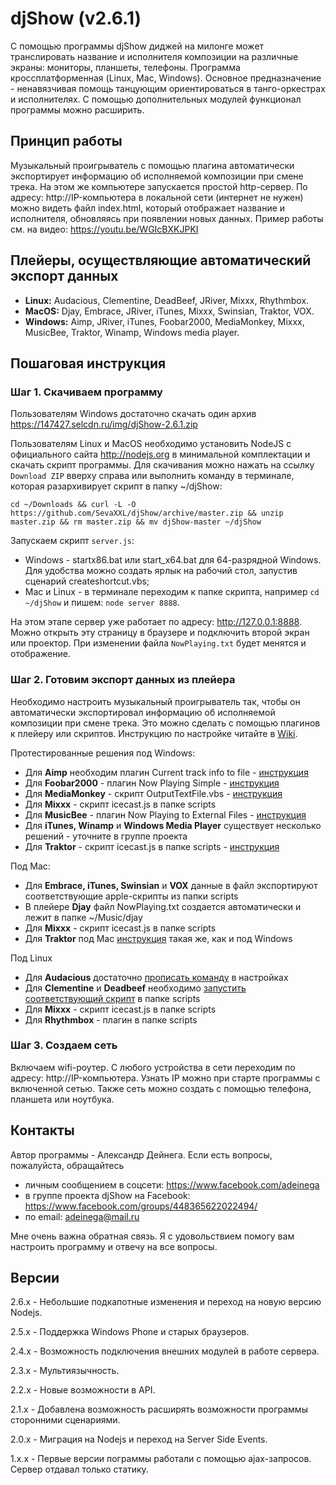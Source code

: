 # djShow (v2.6.1)

С помощью программы djShow диджей на милонге может транслировать название и исполнителя композиции на различные экраны: мониторы, планшеты, телефоны. Программа кроссплатформенная (Linux, Mac, Windows). Основное предназначение - ненавязчивая помощь танцующим ориентироваться в танго-оркестрах и исполнителях. С помощью дополнительных модулей функционал программы можно расширить.


## Принцип работы

Музыкальный проигрыватель с помощью плагина автоматически экспортирует информацию об исполняемой композиции при смене трека. На этом же компьютере запускается простой http-сервер. По адресу: http://IP-компьютера в локальной сети (интернет не нужен) можно видеть файл index.html, который отображает название и исполнителя, обновляясь при появлении новых данных. Пример работы см. на видео: https://youtu.be/WGIcBXKJPKI


## Плейеры, осуществляющие автоматический экспорт данных

- **Linux:** Audacious, Clementine, DeadBeef, JRiver, Mixxx, Rhythmbox.
- **MacOS:** Djay, Embrace, JRiver, iTunes, Mixxx, Swinsian, Traktor, VOX.
- **Windows:** Aimp, JRiver, iTunes, Foobar2000, MediaMonkey, Mixxx, MusicBee, Traktor, Winamp, Windows media player.


## Пошаговая инструкция

### Шаг 1. Скачиваем программу

Пользователям Windows достаточно скачать один архив https://147427.selcdn.ru/img/djShow-2.6.1.zip

Пользователям Linux и MacOS необходимо установить NodeJS с официального сайта http://nodejs.org в минимальной комплектации и скачать скрипт программы. Для скачивания можно нажать на ссылку `Download ZIP` вверху справа или выполнить команду в терминале, которая разархивирует скрипт в папку ~/djShow:

`cd ~/Downloads && curl -L -O https://github.com/SevaXXL/djShow/archive/master.zip && unzip master.zip && rm master.zip && mv djShow-master ~/djShow`

Запускаем скрипт `server.js`:
- Windows - startx86.bat или start_x64.bat для 64-разрядной Windows. Для удобства можно создать ярлык на рабочий стол, запустив сценарий createshortcut.vbs;
- Mac и Linux - в терминале переходим к папке скрипта, например `cd ~/djShow` и пишем: `node server 8888`.

На этом этапе сервер уже работает по адресу: http://127.0.0.1:8888. Можно открыть эту страницу в браузере и подключить второй экран или проектор. При изменении файла `NowPlaying.txt` будет менятся и отображение.


### Шаг 2. Готовим экспорт данных из плейера

Необходимо настроить музыкальный проигрыватель так, чтобы он автоматически экспортировал информацию об исполняемой композиции при смене трека. Это можно сделать с помощью плагинов к плейеру или скриптов. Инструкцию по настройке читайте в [Wiki](https://github.com/SevaXXL/djShow/wiki).

Протестированные решения под Windows:
- Для **Aimp** необходим плагин Current track info to file - [инструкция](https://github.com/SevaXXL/djShow/wiki/Export-from-Aimp)
- Для **Foobar2000** - плагин Now Playing Simple - [инструкция](https://github.com/SevaXXL/djShow/wiki/Export-from-Foobar2000)
- Для **MediaMonkey** - скрипт OutputTextFile.vbs - [инструкция](https://github.com/SevaXXL/djShow/wiki/Export-from-MediaMonkey)
- Для **Mixxx** - скрипт icecast.js в папке scripts
- Для **MusicBee** - плагин Now Playing to External Files - [инструкция](https://github.com/SevaXXL/djShow/wiki/Export-from-MusicBee)
- Для **iTunes, Winamp** и **Windows Media Player** существует несколько решений - уточните в группе проекта
- Для **Traktor** - скрипт icecast.js в папке scripts - [инструкция](https://github.com/SevaXXL/djShow/wiki/Export-from-Traktor)

Под Mac:
- Для **Embrace, iTunes, Swinsian** и **VOX** данные в файл экспортируют соответствующие apple-скрипты из папки scripts
- В плейере **Djay** файл NowPlaying.txt создается автоматически и лежит в папке ~/Music/djay
- Для **Mixxx** - скрипт icecast.js в папке scripts
- Для **Traktor** под Mac [инструкция](https://github.com/SevaXXL/djShow/wiki/Export-from-Traktor) такая же, как и под Windows

Под Linux
- Для **Audacious** достаточно [прописать команду](https://github.com/SevaXXL/djShow/wiki/Export-from-Audacious) в настройках
- Для **Clementine** и **Deadbeef** необходимо [запустить соответствующий скрипт](https://github.com/SevaXXL/djShow/wiki/Child-process) в папке scripts
- Для **Mixxx** - скрипт icecast.js в папке scripts
- Для **Rhythmbox** - плагин в папке scripts


### Шаг 3. Создаем сеть

Включаем wifi-роутер. С любого устройства в сети переходим по адресу: http://IP-компьютера. Узнать IP можно при старте программы с включенной сетью. Также сеть можно создать с помощью телефона, планшета или ноутбука.


## Контакты

Автор программы - Александр Дейнега. Если есть вопросы, пожалуйста, обращайтесь
- личным сообщением в соцсети: https://www.facebook.com/adeinega
- в группе проекта djShow на Facebook: https://www.facebook.com/groups/448365622022494/
- по email: adeinega@mail.ru

Мне очень важна обратная связь. Я с удовольствием помогу вам настроить программу и отвечу на все вопросы.


## Версии

2.6.x - Небольшие подкапотные изменения и переход на новую версию Nodejs.

2.5.x - Поддержка Windows Phone и старых браузеров.

2.4.x - Возможность подключения внешних модулей в работе сервера.

2.3.x - Мультиязычность.

2.2.x - Новые возможности в API.

2.1.x - Добавлена возможность расширять возможности программы сторонними сценариями.

2.0.x - Миграция на Nodejs и переход на Server Side Events.

1.x.x - Первые версии пограммы работали с помощью ajax-запросов. Сервер отдавал только статику.